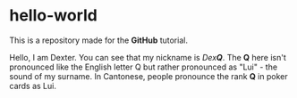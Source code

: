 # hello-world
This is a repository made for the **GitHub** tutorial.

Hello, I am Dexter. You can see that my nickname is _Dex**Q**_. The **Q** here
isn't pronounced like the English letter Q but rather pronounced as "Lui" - the
sound of my surname. In Cantonese, people pronounce the rank **Q** in poker
cards as Lui.
